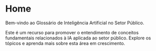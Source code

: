 # Home

Bem-vindo ao Glossário de Inteligência Artificial no Setor Público.

Este é um recurso para promover o entendimento de conceitos fundamentais relacionados à IA aplicada ao setor público. Explore os tópicos e aprenda mais sobre esta área em crescimento.
